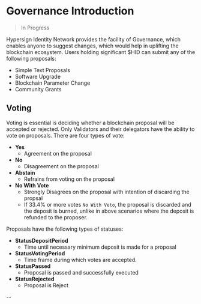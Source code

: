 # Governance Introduction

> In Progress

Hypersign Identity Network provides the facility of Governance, which enables anyone to suggest changes, which would help in uplifting the blockchain ecosystem. Users holding significant $HID can submit any of the following proposals:

- Simple Text Proposals
- Software Upgrade
- Blockchain Parameter Change
- Community Grants

## Voting

Voting is essential is deciding whether a blockchain proposal will be accepted or rejected. Only Validators and their delegators have the ability to vote on proposals. There are four types of vote:

- **Yes**
  - Agreement on the proposal
- **No**
  - Disagreement on the proposal
- **Abstain** 
  - Refrains from voting on the proposal
- **No With Vote** 
  - Strongly Disagrees on the proposal with intention of discarding the propsal
  - If 33.4% or more votes `No With Veto`, the proposal is discarded and the deposit is burned, unlike in above scenarios where the deposit is refunded to the proposer.

Proposals have the following types of statuses:

- **StatusDepositPeriod**
  - Time until necessary minimum deposit is made for a proposal
- **StatusVotingPeriod**
  - Time frame during which votes are accepted.
- **StatusPassed**
  - Proposal is passed and successfully executed
- **StatusRejected**
  - Proposal is Reject


--
